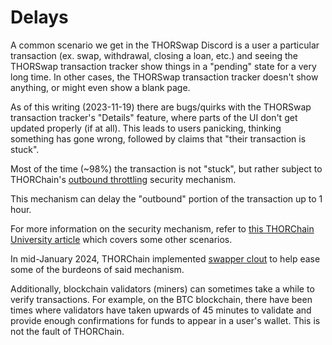 # Delays

A common scenario we get in the THORSwap Discord is a user a particular
transaction (ex. swap, withdrawal, closing a loan, etc.) and seeing the
THORSwap transaction tracker show things in a "pending" state for a very long
time.  In other cases, the THORSwap transaction tracker doesn't show anything,
or might even show a blank page.

As of this writing (2023-11-19) there are bugs/quirks with the THORSwap
transaction tracker's "Details" feature, where parts of the UI don't get
updated properly (if at all).  This leads to users panicking, thinking
something has gone wrong, followed by claims that "their transaction is stuck".

Most of the time (~98%) the transaction is not "stuck", but rather subject to
THORChain's [outbound throttling][1] security mechanism.

<div class="warning">
This mechanism can delay the "outbound" portion of the transaction up to 1
hour.
</div>

For more information on the security mechanism, refer to
[this THORChain University article][2] which covers some other scenarios.

In mid-January 2024, THORChain implemented [swapper clout][3] to help ease some
of the burdeons of said mechanism.

Additionally, blockchain validators (miners) can sometimes take a while to
verify transactions.  For example, on the BTC blockchain, there have been times
where validators have taken upwards of 45 minutes to validate and provide
enough confirmations for funds to appear in a user's wallet.  This is not the
fault of THORChain.

[1]: https://docs.thorchain.org/frequently-asked-questions#what-is-outbound-throttling
[2]: https://thorchain-university.medium.com/under-the-hood-thorchain-transaction-delays-250d00ed57b7#9534
[3]: https://gitlab.com/thorchain/thornode/-/issues/1723
